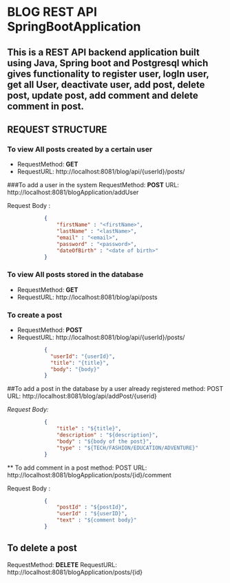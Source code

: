 # **BLOG REST API SpringBootApplication**

This is a REST API backend application built using Java, Spring boot and Postgresql which gives functionality 
to register user, logIn user, get all User, deactivate user, add post, delete post, update post, add comment 
and delete comment in post.
---
## REQUEST STRUCTURE

### To view All posts created by a certain user
- RequestMethod: **GET**
- RequestURL: http://localhost:8081/blog/api/{userId}/posts/

###To add a user in the system
RequestMethod: **POST**
URL: http://localhost:8081/blogApplication/addUser

Request Body :
```json
            {
                "firstName" : "<firstName>",
                "lastName" : "<lastName>",
                "email" : "<email>",
                "password" : "<password>",
                "dateOfBirth" : "<date of birth>"
            }
```

### To view All posts stored in the database

- RequestMethod: **GET**
- RequestURL: http://localhost:8081/blog/api/posts

### To create a post

- RequestMethod: **POST**
- RequestURL: http://localhost:8081/blog/api/{userId}/posts/

```json
            {
              "userId": "{userId}",
              "title": "{title}",
              "body": "{body}"
            }
```

##To add a post in the database by a user already registered
method: POST
URL: http://localhost:8081/blog/api/addPost/{userid}

*Request Body:*
```json
            {
                "title" : "${title}",
                "description" : "${description}",
                "body" : "${body of the post}",
                "type" : "${TECH/FASHION/EDUCATION/ADVENTURE}"
            }
```

** To add comment in a post
method: POST
URL: http://localhost:8081/blogApplication/posts/{id}/comment

Request Body :
```json
            {
                "postId" : "${postId}",
                "userId" : "${userID}",
                "text" : "${comment body}"
            }
```

## To delete a post
RequestMethod: **DELETE**
RequestURL: http://localhost:8081/blogApplication/posts/{id}
